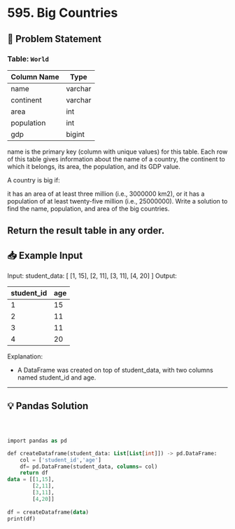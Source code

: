 
# 595. Big Countries

## 📝 Problem Statement
 
 ### Table: `World`


| Column Name | Type    |
|-------------|---------|
| name        | varchar |
| continent   | varchar |
| area        | int     |
| population  | int     |
| gdp         | bigint  |

name is the primary key (column with unique values) for this table.
Each row of this table gives information about the name of a country, the continent to which it belongs, its area, the population, and its GDP value.

A country is big if:

it has an area of at least three million (i.e., 3000000 km2), or
it has a population of at least twenty-five million (i.e., 25000000).
Write a solution to find the name, population, and area of the big countries.

Return the result table in any order.
---

## 📥 Example Input
Input:
student_data:
[
  [1, 15],
  [2, 11],
  [3, 11],
  [4, 20]
]
Output:

| student_id | age |
|------------|-----|
| 1          | 15  |
| 2          | 11  |
| 3          | 11  |
| 4          | 20  |

Explanation:
 - A DataFrame was created on top of student_data, with two columns named student_id and age.

---

## 💡 Pandas Solution

```sql



import pandas as pd

def createDataframe(student_data: List[List[int]]) -> pd.DataFrame:
    col = ['student_id','age']
    df= pd.DataFrame(student_data, columns= col)
    return df
data = [[1,15],
        [2,11],
        [3,11],
        [4,20]]
        
df = createDataframe(data)
print(df)
